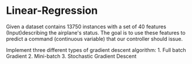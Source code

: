 # Linear-Regression
Given a dataset contains 13750 instances with a set of 40 features (Input)describing the airplane's status. The goal is to use these features to predict a command (continuous variable) that our controller should issue.

Implement three different types of gradient descent algorithm: 1. Full batch Gradient 2. Mini-batch 3. Stochastic Gradient Descent
